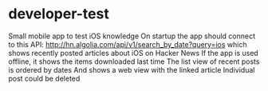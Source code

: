 # developer-test
Small mobile app to test iOS knowledge
On startup the app should connect to this API: 
http://hn.algolia.com/api/v1/search_by_date?query=ios 
which shows recently posted articles about iOS on Hacker News
If the app is used offline, it shows the items downloaded last time
The list view of recent posts is ordered by dates And shows a web view with the linked article
Individual post could be deleted
